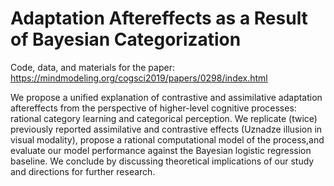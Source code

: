 # Adaptation Aftereffects as a Result of Bayesian Categorization

Code, data, and materials for the paper: https://mindmodeling.org/cogsci2019/papers/0298/index.html

We propose a unified explanation of contrastive and assimilative adaptation aftereffects from the perspective of higher-level cognitive processes: rational category learning and categorical perception. We replicate (twice) previously reported assimilative and contrastive effects (Uznadze illusion in visual modality), propose a rational computational model of the process,and evaluate our model performance against the Bayesian logistic regression baseline. We conclude by discussing theoretical implications of our study and directions for further research.
